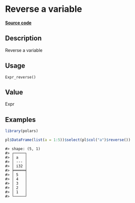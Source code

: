 

# Reverse a variable

[**Source code**](https://github.com/pola-rs/r-polars/tree/c47431ca69622f79ed7a3f1d7bfee6075ffabfee/R/expr__expr.R#L979)

## Description

Reverse a variable

## Usage

<pre><code class='language-R'>Expr_reverse()
</code></pre>

## Value

Expr

## Examples

``` r
library(polars)

pl$DataFrame(list(a = 1:5))$select(pl$col("a")$reverse())
```

    #> shape: (5, 1)
    #> ┌─────┐
    #> │ a   │
    #> │ --- │
    #> │ i32 │
    #> ╞═════╡
    #> │ 5   │
    #> │ 4   │
    #> │ 3   │
    #> │ 2   │
    #> │ 1   │
    #> └─────┘
